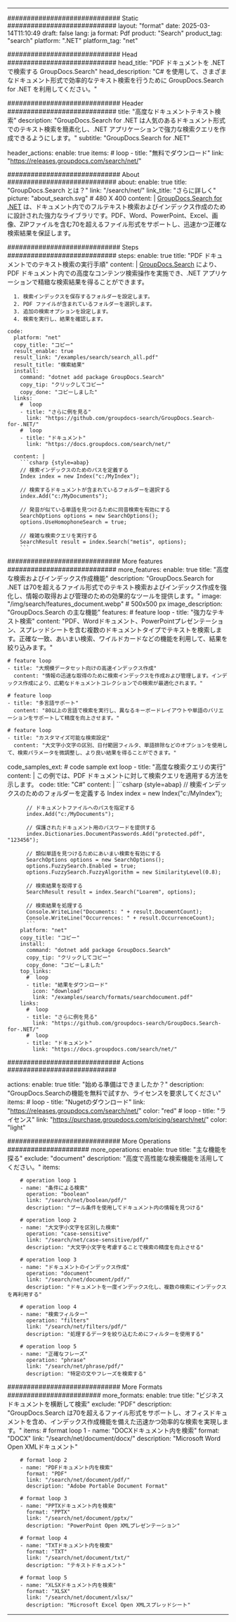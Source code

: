 
---
############################# Static ############################
layout: "format"
date:  2025-03-14T11:10:49
draft: false
lang: ja
format: Pdf
product: "Search"
product_tag: "search"
platform: ".NET"
platform_tag: "net"

############################# Head ############################
head_title: "PDF ドキュメントを .NET で検索する GroupDocs.Search"
head_description: "C# を使用して、さまざまなドキュメント形式で効率的なテキスト検索を行うために GroupDocs.Search for .NET を利用してください。"

############################# Header ############################
title: "高度なドキュメントテキスト検索" 
description: "GroupDocs.Search for .NET は人気のあるドキュメント形式でのテキスト検索を簡素化し、.NET アプリケーションで強力な検索クエリを作成できるようにします。"
subtitle: "GroupDocs.Search for .NET" 

header_actions:
  enable: true
  items:
    #  loop
    - title: "無料でダウンロード"
      link: "https://releases.groupdocs.com/search/net/"
      
############################# About ############################
about:
    enable: true
    title: "GroupDocs.Search とは？"
    link: "/search/net/"
    link_title: "さらに詳しく"
    picture: "about_search.svg" # 480 X 400
    content: |
       [GroupDocs.Search for .NET](/search/net/) は、ドキュメント内でのフルテキスト検索およびインデックス作成のために設計された強力なライブラリです。PDF、Word、PowerPoint、Excel、画像、ZIPファイルを含む70を超えるファイル形式をサポートし、迅速かつ正確な検索結果を保証します。

############################# Steps ############################
steps:
    enable: true
    title: "PDF ドキュメントでのテキスト検索の実行手順"
    content: |
      [GroupDocs.Search](/search/net/) により、PDF ドキュメント内での高度なコンテンツ検索操作を実施でき、.NET アプリケーションで精緻な検索結果を得ることができます。
      
      1. 検索インデックスを保存するフォルダーを設定します。
      2. PDF ファイルが含まれているフォルダーを選択します。
      3. 追加の検索オプションを設定します。
      4. 検索を実行し、結果を確認します。
   
    code:
      platform: "net"
      copy_title: "コピー"
      result_enable: true
      result_link: "/examples/search/search_all.pdf"
      result_title: "検索結果"
      install:
        command: "dotnet add package GroupDocs.Search"
        copy_tip: "クリックしてコピー"
        copy_done: "コピーしました"
      links:
        #  loop
        - title: "さらに例を見る"
          link: "https://github.com/groupdocs-search/GroupDocs.Search-for-.NET/"
        #  loop
        - title: "ドキュメント"
          link: "https://docs.groupdocs.com/search/net/"
          
      content: |
        ```csharp {style=abap}
        // 検索インデックスのためのパスを定義する
        Index index = new Index("c:/MyIndex");

        // 検索するドキュメントが含まれているフォルダーを選択する
        index.Add("c:/MyDocuments");

        // 発音が似ている単語を見つけるために同音検索を有効にする
        SearchOptions options = new SearchOptions();
        options.UseHomophoneSearch = true;

        // 複雑な検索クエリを実行する
        SearchResult result = index.Search("metis", options);
        ```            

############################# More features ############################
more_features:
  enable: true
  title: "高度な検索およびインデックス作成機能"
  description: "GroupDocs.Search for .NET は70を超えるファイル形式でのテキスト検索およびインデックス作成を強化し、情報の取得および管理のための効果的なツールを提供します。"
  image: "/img/search/features_document.webp" # 500x500 px
  image_description: "GroupDocs.Search の主な機能"
  features:
    # feature loop
    - title: "強力なテキスト検索"
      content: "PDF、Wordドキュメント、PowerPointプレゼンテーション、スプレッドシートを含む複数のドキュメントタイプでテキストを検索します。正確な一致、あいまい検索、ワイルドカードなどの機能を利用して、結果を絞り込みます。"

    # feature loop
    - title: "大規模データセット向けの高速インデックス作成"
      content: "情報の迅速な取得のために検索インデックスを作成および管理します。インデックス作成により、広範なドキュメントコレクションでの検索が最適化されます。"

    # feature loop
    - title: "多言語サポート"
      content: "80以上の言語で検索を実行し、異なるキーボードレイアウトや単語のバリエーションをサポートして精度を向上させます。"

    # feature loop
    - title: "カスタマイズ可能な検索設定"
      content: "大文字小文字の区別、日付範囲フィルタ、単語排除などのオプションを使用して、検索パラメータを微調整し、より良い結果を得ることができます。"
      
  code_samples_ext:
    # code sample ext loop
    - title: "高度な検索クエリの実行"
      content: |
        この例では、PDF ドキュメントに対して検索クエリを適用する方法を示します。
      code:
        title: "C#"
        content: |
          ```csharp {style=abap}
          // 検索インデックスのためのフォルダーを定義する
          Index index = new Index("c:/MyIndex");
              
          // ドキュメントファイルへのパスを指定する
          index.Add("c:/MyDocuments");

          // 保護されたドキュメント用のパスワードを提供する
          index.Dictionaries.DocumentPasswords.Add("protected.pdf", "123456");

          // 類似単語を見つけるためにあいまい検索を有効にする
          SearchOptions options = new SearchOptions();
          options.FuzzySearch.Enabled = true;
          options.FuzzySearch.FuzzyAlgorithm = new SimilarityLevel(0.8);

          // 検索結果を取得する
          SearchResult result = index.Search("Loarem", options);
          
          // 検索結果を処理する
          Console.WriteLine("Documents: " + result.DocumentCount);
          Console.WriteLine("Occurrences: " + result.OccurrenceCount);
          ```
        platform: "net"
        copy_title: "コピー"
        install:
          command: "dotnet add package GroupDocs.Search"
          copy_tip: "クリックしてコピー"
          copy_done: "コピーしました"
        top_links:
          #  loop
          - title: "結果をダウンロード"
            icon: "download"
            link: "/examples/search/formats/searchdocument.pdf"
        links:
          #  loop
          - title: "さらに例を見る"
            link: "https://github.com/groupdocs-search/GroupDocs.Search-for-.NET/"
          #  loop
          - title: "ドキュメント"
            link: "https://docs.groupdocs.com/search/net/"
            

            


############################# Actions ############################

actions:
  enable: true
  title: "始める準備はできましたか？"
  description: "GroupDocs.Searchの機能を無料で試すか、ライセンスを要求してください"
  items:
    #  loop
    - title: "Nugetのダウンロード"
      link: "https://releases.groupdocs.com/search/net/"
      color: "red"
        #  loop
    - title: "ライセンス"
      link: "https://purchase.groupdocs.com/pricing/search/net/"
      color: "light"


############################# More Operations #####################
more_operations:
    enable: true
    title: "主な機能を探る"
    exclude: "document"
    description: "高度で高性能な検索機能を活用してください。"
    items: 
          
        # operation loop 1
        - name: "条件による検索"
          operation: "boolean"
          link: "/search/net/boolean/pdf/"
          description: "ブール条件を使用してドキュメント内の情報を見つける"

        # operation loop 2
        - name: "大文字小文字を区別した検索"
          operation: "case-sensitive"
          link: "/search/net/case-sensitive/pdf/"
          description: "大文字小文字を考慮することで検索の精度を向上させる"

        # operation loop 3
        - name: "ドキュメントのインデックス作成"
          operation: "document"
          link: "/search/net/document/pdf/"
          description: "ドキュメントを一度インデックス化し、複数の検索にインデックスを再利用する"

        # operation loop 4
        - name: "検索フィルター"
          operation: "filters"
          link: "/search/net/filters/pdf/"
          description: "処理するデータを絞り込むためにフィルターを使用する"

        # operation loop 5
        - name: "正確なフレーズ"
          operation: "phrase"
          link: "/search/net/phrase/pdf/"
          description: "特定の文やフレーズを検索する"
          
        
          
############################# More Formats ########################
more_formats:
    enable: true
    title: "ビジネスドキュメントを横断して検索"
    exclude: "PDF"
    description: "GroupDocs.Search は70を超えるファイル形式をサポートし、オフィスドキュメントを含め、インデックス作成機能を備えた迅速かつ効率的な検索を実現します。"
    items: 
        # format loop 1
        - name: "DOCXドキュメント内を検索"
          format: "DOCX"
          link: "/search/net/document/docx/"
          description: "Microsoft Word Open XMLドキュメント"
          
        # format loop 2
        - name: "PDFドキュメント内を検索"
          format: "PDF"
          link: "/search/net/document/pdf/"
          description: "Adobe Portable Document Format"
          
        # format loop 3
        - name: "PPTXドキュメント内を検索"
          format: "PPTX"
          link: "/search/net/document/pptx/"
          description: "PowerPoint Open XMLプレゼンテーション"

        # format loop 4
        - name: "TXTドキュメント内を検索"
          format: "TXT"
          link: "/search/net/document/txt/"
          description: "テキストドキュメント"
          
        # format loop 5
        - name: "XLSXドキュメント内を検索"
          format: "XLSX"
          link: "/search/net/document/xlsx/"
          description: "Microsoft Excel Open XMLスプレッドシート"
  

---